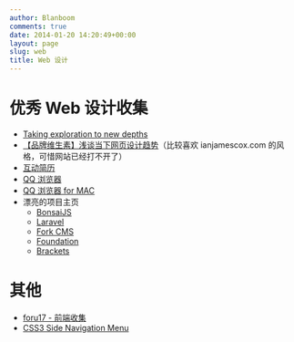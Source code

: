 ```yaml
---
author: Blanboom
comments: true
date: 2014-01-20 14:20:49+00:00
layout: page
slug: web
title: Web 设计
---
```


# 优秀 Web 设计收集

- [Taking exploration to new
  depths](https://www.apple.com/your-verse/new-depths/)
- [【品牌维生素】浅谈当下网页设计趋势](http://cdc.tencent.com/?p=7800)（比较喜欢 ianjamescox.com 的风格，可惜网站已经打不开了）
- [互动简历](http://www.rleonardi.com/interactive-resume/)
- [QQ 浏览器](http://browser.qq.com/index_m.html)
- [QQ 浏览器 for MAC](http://browser.qq.com/mac/)
- 漂亮的项目主页
	- [BonsaiJS](http://bonsaijs.org)
	- [Laravel](http://laravel.com)
	- [Fork CMS](http://www.fork-cms.com)
	- [Foundation](http://foundation.zurb.com/index.html)
	- [Brackets](http://brackets.io)
	

# 其他

- [foru17 - 前端收集](https://github.com/foru17/front-end-collect)
- [CSS3 Side Navigation Menu](http://www.cssreflex.com/2014/01/css3-side-navigation-menu.html/)